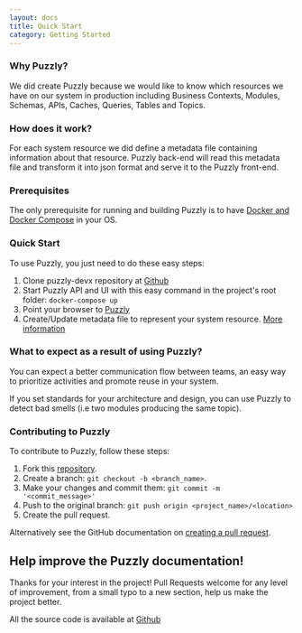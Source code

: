 ```yaml
---
layout: docs
title: Quick Start
category: Getting Started
---
```

### Why Puzzly?
We did create Puzzly because we would like to know which resources we have on our system in production including Business Contexts, Modules, Schemas, APIs, Caches, Queries, Tables and Topics.

### How does it work?
For each system resource we did define a metadata file containing information about that resource. Puzzly back-end will read this metadata file and transform it into json format and serve it to the Puzzly front-end.

### Prerequisites
The only prerequisite for running and building Puzzly is to have [Docker and Docker Compose](https://docs.docker.com/compose/install/) in your OS.

### Quick Start

To use Puzzly, you just need to do these easy steps:

1. Clone puzzly-devx repository at [Github](https://github.com/archmix/puzzly-devx)
2. Start Puzzly API and UI with this easy command in the project's root folder: `docker-compose up`
3. Point your browser to [Puzzly](http://localhost:4200)
4. Create/Update metadata file to represent your system resource. [More information](/puzzly/getting_started/2.resources/)

### What to expect as a result of using Puzzly?

You can expect a better communication flow between teams, an easy way to prioritize activities and promote reuse in your system. 

If you set standards for your architecture and design, you can use Puzzly to detect bad smells (i.e two modules producing the same topic).

### Contributing to Puzzly
To contribute to Puzzly, follow these steps:

1. Fork this [repository](https://github.com/archmix/puzzly-devx).
2. Create a branch: `git checkout -b <branch_name>`.
3. Make your changes and commit them: `git commit -m '<commit_message>'`
4. Push to the original branch: `git push origin <project_name>/<location>`
5. Create the pull request.

Alternatively see the GitHub documentation on [creating a pull request](https://help.github.com/en/github/collaborating-with-issues-and-pull-requests/creating-a-pull-request).

## Help improve the Puzzly documentation!

Thanks for your interest in the project! Pull Requests welcome for any level of improvement, from a small typo to a new section, help us make the project better.

All the source code is available at [Github](//github.com/archmix/home)